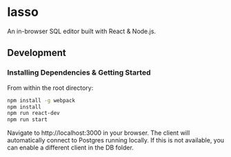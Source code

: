 # lasso
An in-browser SQL editor built with React &amp; Node.js.

## Development
### Installing Dependencies & Getting Started

From within the root directory:

```sh
npm install -g webpack
npm install
npm run react-dev
npm run start
```

Navigate to http://localhost:3000 in your browser.  The client will automatically connect to Postgres running locally.  If this is not available, you can enable a different client in the DB folder.

